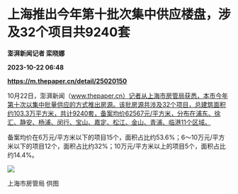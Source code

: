 # 上海推出今年第十批次集中供应楼盘，涉及32个项目共9240套
**澎湃新闻记者 栾晓娜**

**2023-10-22 06:48**

**https://m.thepaper.cn/detail/25020150**

10月22日，澎湃新闻（www.thepaper.cn）记者从上海市房管局获悉，本市今年第十次以集中批量供应的方式推出房源。该批房源共涉及32个项目，总建筑面积约103.3万平方米，共计9240套，备案均价62567元/平方米，分布在浦东、徐汇、静安、杨浦、闵行、宝山、嘉定、松江、金山、青浦、临港11个区域。

备案均价在6万元/平方米以下的项目15个，面积占比约53.6%；6～10万元/平方米以下的项目12个，面积占比约32%；10万元/平方米以上的项目5个，面积占比约14.4%。

![](https://imagecloud.thepaper.cn/thepaper/image/275/153/605.png)

上海市房管局 供图